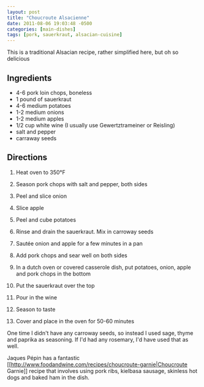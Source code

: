 ```yaml
---
layout: post
title: "Choucroute Alsacienne"
date: 2011-08-06 19:03:48 -0500
categories: [main-dishes]
tags: [pork, sauerkraut, alsacian-cuisine]
---
```

This is a traditional Alsacian recipe, rather simplified here, but oh so delicious

## Ingredients

* 4-6 pork loin chops, boneless
* 1 pound of sauerkraut
* 4-6 medium potatoes
* 1-2 medium onions
* 1-2 medium apples
* 1/2 cup white wine (I usually use Gewertztrameiner or Reisling)
* salt and pepper
* carraway seeds

## Directions

1.  Heat oven to 350°F

1.  Season pork chops with salt and pepper, both sides

1.  Peel and slice onion

1.  Slice apple

1.  Peel and cube potatoes

1.  Rinse and drain the sauerkraut. Mix in carroway seeds

1.  Sautée onion and apple for a few minutes in a pan

1.  Add pork chops and sear well on both sides

1.  In a dutch oven or covered casserole dish, put potatoes, onion, apple and pork chops in the bottom

1.  Put the sauerkraut over the top

1.  Pour in the wine

1.  Season to taste

1.  Cover and place in the oven for 50-60 minutes

One time I didn't have any carroway seeds, so instead I used sage, thyme and paprika as seasoning. If I'd had any rosemary, I'd have used that as well.

Jaques Pépin has a fantastic [[http://www.foodandwine.com/recipes/choucroute-garnie|Choucroute Garnie]] recipe that involves using pork ribs, kielbasa sausage, skinless hot dogs and baked ham in the dish.
